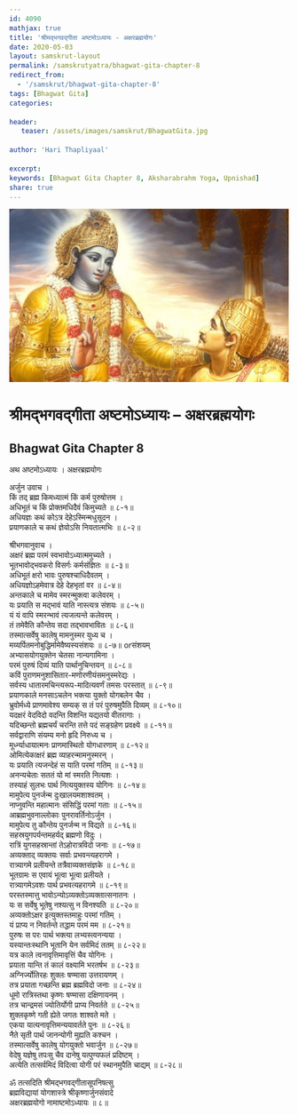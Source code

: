 ```yaml
---    
id: 4090    
mathjax: true    
title: 'श्रीमद्भगवद्गीता अष्टमोऽध्यायः - अक्षरब्रह्मयोगः'    
date: 2020-05-03    
layout: samskrut-layout 
permalink: /samskrutyatra/bhagwat-gita-chapter-8
redirect_from: 
  - '/samskrut/bhagwat-gita-chapter-8'
tags: [Bhagwat Gita]    
categories:    
    
header:    
   teaser: /assets/images/samskrut/BhagwatGita.jpg    
    
author: 'Hari Thapliyaal'    
    
excerpt:    
keywords: [Bhagwat Gita Chapter 8, Aksharabrahm Yoga, Upnishad]       
share: true    
---    
```

    
![](/assets/images/samskrut/BhagwatGita.jpg)    
    
# श्रीमद्भगवद्गीता अष्टमोऽध्यायः – अक्षरब्रह्मयोगः    
## Bhagwat Gita Chapter 8    
    
अथ अष्टमोऽध्यायः ।    अक्षरब्रह्मयोगः    
    
अर्जुन उवाच ।    
किं तद् ब्रह्म किमध्यात्मं किं कर्म पुरुषोत्तम ।    
अधिभूतं च किं प्रोक्तमधिदैवं किमुच्यते ॥ ८-१॥    
अधियज्ञः कथं कोऽत्र देहेऽस्मिन्मधुसूदन ।    
प्रयाणकाले च कथं ज्ञेयोऽसि नियतात्मभिः ॥ ८-२॥    
    
श्रीभगवानुवाच ।    
अक्षरं ब्रह्म परमं स्वभावोऽध्यात्ममुच्यते ।    
भूतभावोद्भवकरो विसर्गः कर्मसंज्ञितः ॥ ८-३॥    
अधिभूतं क्षरो भावः पुरुषश्चाधिदैवतम् ।    
अधियज्ञोऽहमेवात्र देहे देहभृतां वर ॥ ८-४॥    
अन्तकाले च मामेव स्मरन्मुक्त्वा कलेवरम् ।    
यः प्रयाति स मद्भावं याति नास्त्यत्र संशयः ॥ ८-५॥    
यं यं वापि स्मरन्भावं त्यजत्यन्ते कलेवरम् ।    
तं तमेवैति कौन्तेय सदा तद्भावभावितः ॥ ८-६॥    
तस्मात्सर्वेषु कालेषु मामनुस्मर युध्य च ।    
मय्यर्पितमनोबुद्धिर्मामेवैष्यस्यसंशयः ॥ ८-७॥ orसंशयम्    
अभ्यासयोगयुक्तेन चेतसा नान्यगामिना ।    
परमं पुरुषं दिव्यं याति पार्थानुचिन्तयन् ॥ ८-८॥    
कविं पुराणमनुशासितार-मणोरणीयंसमनुस्मरेद्यः ।    
सर्वस्य धातारमचिन्त्यरूप-मादित्यवर्णं तमसः परस्तात् ॥ ८-९॥    
प्रयाणकाले मनसाऽचलेन भक्त्या युक्तो योगबलेन चैव ।    
भ्रुवोर्मध्ये प्राणमावेश्य सम्यक् स तं परं पुरुषमुपैति दिव्यम् ॥ ८-१०॥    
यदक्षरं वेदविदो वदन्ति विशन्ति यद्यतयो वीतरागाः ।    
यदिच्छन्तो ब्रह्मचर्यं चरन्ति तत्ते पदं सङ्ग्रहेण प्रवक्ष्ये ॥ ८-११॥    
सर्वद्वाराणि संयम्य मनो हृदि निरुध्य च ।    
मूर्ध्न्याधायात्मनः प्राणमास्थितो योगधारणाम् ॥ ८-१२॥    
ओमित्येकाक्षरं ब्रह्म व्याहरन्मामनुस्मरन् ।    
यः प्रयाति त्यजन्देहं स याति परमां गतिम् ॥ ८-१३॥    
अनन्यचेताः सततं यो मां स्मरति नित्यशः ।    
तस्याहं सुलभः पार्थ नित्ययुक्तस्य योगिनः ॥ ८-१४॥    
मामुपेत्य पुनर्जन्म दुःखालयमशाश्वतम् ।    
नाप्नुवन्ति महात्मानः संसिद्धिं परमां गताः ॥ ८-१५॥    
आब्रह्मभुवनाल्लोकाः पुनरावर्तिनोऽर्जुन ।    
मामुपेत्य तु कौन्तेय पुनर्जन्म न विद्यते ॥ ८-१६॥    
सहस्रयुगपर्यन्तमहर्यद् ब्रह्मणो विदुः ।    
रात्रिं युगसहस्रान्तां तेऽहोरात्रविदो जनाः ॥ ८-१७॥    
अव्यक्ताद् व्यक्तयः सर्वाः प्रभवन्त्यहरागमे ।    
रात्र्यागमे प्रलीयन्ते तत्रैवाव्यक्तसंज्ञके ॥ ८-१८॥    
भूतग्रामः स एवायं भूत्वा भूत्वा प्रलीयते ।    
रात्र्यागमेऽवशः पार्थ प्रभवत्यहरागमे ॥ ८-१९॥    
परस्तस्मात्तु भावोऽन्योऽव्यक्तोऽव्यक्तात्सनातनः ।    
यः स सर्वेषु भूतेषु नश्यत्सु न विनश्यति ॥ ८-२०॥    
अव्यक्तोऽक्षर इत्युक्तस्तमाहुः परमां गतिम् ।    
यं प्राप्य न निवर्तन्ते तद्धाम परमं मम ॥ ८-२१॥    
पुरुषः स परः पार्थ भक्त्या लभ्यस्त्वनन्यया ।    
यस्यान्तःस्थानि भूतानि येन सर्वमिदं ततम् ॥ ८-२२॥    
यत्र काले त्वनावृत्तिमावृत्तिं चैव योगिनः ।    
प्रयाता यान्ति तं कालं वक्ष्यामि भरतर्षभ ॥ ८-२३॥    
अग्निर्ज्योतिरहः शुक्लः षण्मासा उत्तरायणम् ।    
तत्र प्रयाता गच्छन्ति ब्रह्म ब्रह्मविदो जनाः ॥ ८-२४॥    
धूमो रात्रिस्तथा कृष्णः षण्मासा दक्षिणायनम् ।    
तत्र चान्द्रमसं ज्योतिर्योगी प्राप्य निवर्तते ॥ ८-२५॥    
शुक्लकृष्णे गती ह्येते जगतः शाश्वते मते ।    
एकया यात्यनावृत्तिमन्ययावर्तते पुनः ॥ ८-२६॥    
नैते सृती पार्थ जानन्योगी मुह्यति कश्चन ।    
तस्मात्सर्वेषु कालेषु योगयुक्तो भवार्जुन ॥ ८-२७॥    
वेदेषु यज्ञेषु तपःसु चैव दानेषु यत्पुण्यफलं प्रदिष्टम् ।    
अत्येति तत्सर्वमिदं विदित्वा योगी परं स्थानमुपैति चाद्यम् ॥ ८-२८॥    
    
ॐ तत्सदिति श्रीमद्भगवद्गीतासूपनिषत्सु    
ब्रह्मविद्यायां योगशास्त्रे श्रीकृष्णार्जुनसंवादे    
अक्षरब्रह्मयोगो नामाष्टमोऽध्यायः ॥ ८॥    
    
